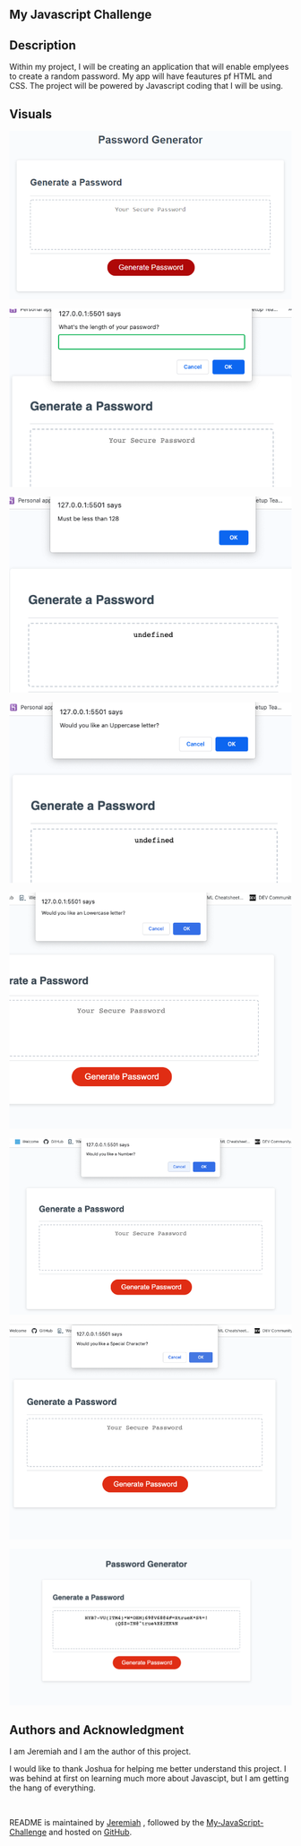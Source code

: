 ## My Javascript Challenge

## Description 
Within my project, I will be creating an application that will enable emplyees to create a random password. My app will have feautures pf HTML and CSS. The project will be powered by Javascript coding that I will be using.

## Visuals

![Image1](Assets/Screenshot1.png)

![Image2](Assets/Screenshot2.png)

![Image3](Assets/Screenshot3.png)

![Image4](Assets/Screenshot4.png)

![Image5](Assets/Screenshot5.png)

![Image6](Assets/Screenshot6.png)

![Image7](Assets/Screenshot7.png)

![Image8](Assets/Screenshot8.png)

## Authors and Acknowledgment
I am Jeremiah and I am the author of this project.


I would like to thank Joshua for helping me better understand this project. I was behind at first on learning much more about Javascipt, but I am getting the hang of everything.


<BR>

README is maintained by [Jeremiah](https://github.com/Jwarren619) , followed by the [My-JavaScript-Challenge](https://github.com/Jwarren619/My-JavaScript-Challenge) and hosted on [GitHub](https://github.com/Jwarren619/My-JavaScript-Challenge).

